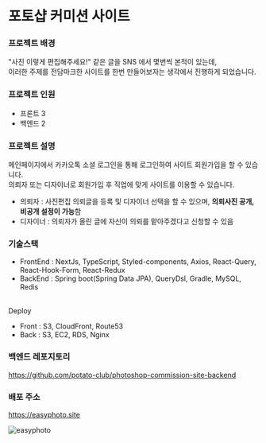 # 포토샵 커미션 사이트

### 프로젝트 배경
"사진 이렇게 편집해주세요!" 같은 글을 SNS 에서 몇번씩 본적이 있는데,<br />
이러한 주제를 전담마크한 사이트를 한번 만들어보자는 생각에서 진행하게 되었습니다.<br />

### 프로젝트 인원
- 프론트 3
- 백엔드 2

### 프로젝트 설명
메인페이지에서 카카오톡 소셜 로그인을 통해 로그인하여 사이트 회원가입을 할 수 있습니다.<br />
의뢰자 또는 디자이너로 회원가입 후 직업에 맞게 사이트를 이용할 수 있습니다.<br />
- 의뢰자 : 사진편집 의뢰글을 등록 및 디자이너 선택을 할 수 있으며, <b>의뢰사진 공개, 비공개 설정이 가능</b>함<br/>
- 디자이너 : 의뢰자가 올린 글에 자신이 의뢰를 맡아주겠다고 신청할 수 있음<br />


### 기술스택
- FrontEnd : NextJs, TypeScript, Styled-components, Axios, React-Query, React-Hook-Form, React-Redux<br />
- BackEnd : Spring boot(Spring Data JPA), QueryDsl, Gradle, MySQL, Redis
<br />
Deploy<br />

- Front : S3, CloudFront, Route53<br />
- Back : S3, EC2, RDS, Nginx

### 백엔드 레포지토리
https://github.com/potato-club/photoshop-commission-site-backend

### 배포 주소
https://easyphoto.site

![easyphoto](https://user-images.githubusercontent.com/62785823/218755057-6d8ce561-e414-4989-b9e7-664bfa2aa5c5.png)
